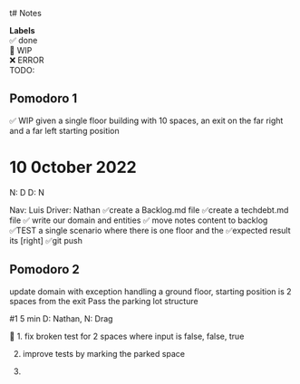 t# Notes

**Labels**  
✅ done  
🚧 WIP  
❌ ERROR  
TODO:

## Pomodoro 1

✅ WIP given a single floor building with 10 spaces, an exit on the far right and a far left starting position

# 10 0ctober 2022

N: D
D: N

Nav: Luis
Driver: Nathan
✅create a Backlog.md file
✅create a techdebt.md file
✅ write our domain and entities
✅ move notes content to backlog
✅TEST a single scenario where there is one floor and the ✅expected result its [right]
✅git push

## Pomodoro 2

update domain with exception handling
a ground floor, starting position is 2 spaces from the exit
Pass the parking lot structure

#1 5 min D: Nathan, N: Drag

🚧 1. fix broken test for 2 spaces where input is false, false, true

2. improve tests by marking the parked space

3.
